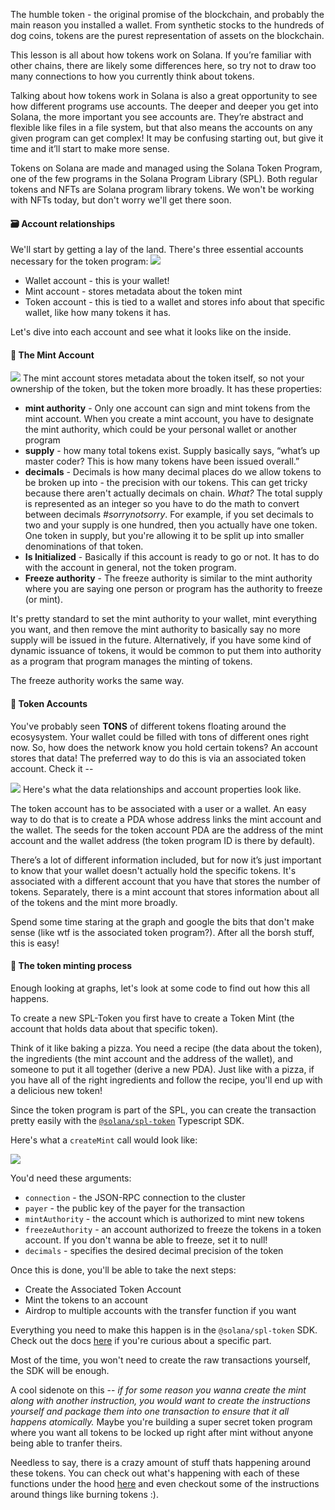 The humble token - the original promise of the blockchain, and probably the main reason you installed a wallet. From synthetic stocks to the hundreds of dog coins, tokens are the purest representation of assets on the blockchain.

This lesson is all about how tokens work on Solana. If you’re familiar with other chains, there are likely some differences here, so try not to draw too many connections to how you currently think about tokens.

Talking about how tokens work in Solana is also a great opportunity to see how different programs use accounts. The deeper and deeper you get into Solana, the more important you see accounts are. They’re abstract and flexible like files in a file system, but that also means the accounts on any given program can get complex! It may be confusing starting out, but give it time and it’ll start to make more sense.

Tokens on Solana are made and managed using the Solana Token Program, one of the few programs in the Solana Program Library (SPL). Both regular tokens and NFTs are Solana program library tokens. We won't be working with NFTs today, but don't worry we'll get there soon.

#### 🗃 Account relationships
We'll start by getting a lay of the land. There's three essential accounts necessary for the token program:
![](https://hackmd.io/_uploads/H1IFWTMQi.png)
* Wallet account - this is your wallet! 
* Mint account - stores metadata about the token mint
* Token account - this is tied to a wallet and stores info about that specific wallet, like how many tokens it has.

Let's dive into each account and see what it looks like on the inside. 

#### 🌌 The Mint Account
![](https://hackmd.io/_uploads/r149baMQo.png)
The mint account stores metadata about the token itself, so not your ownership of the token, but the token more broadly. It has these properties:
* **mint authority** - Only one account can sign and mint tokens from the mint account. When you create a mint account, you have to designate the mint authority, which could be your personal wallet or another program
* **supply** - how many total tokens exist. Supply basically says, “what’s up master coder? This is how many tokens have been issued overall.”
* **decimals** - Decimals is how many decimal places do we allow tokens to be broken up into - the precision with our tokens. This can get tricky because there aren't actually decimals on chain. *What?* The total supply is represented as an integer so you have to do the math to convert between decimals *#sorrynotsorry*. For example, if you set decimals to two and your supply is one hundred, then you actually have one token. One token in supply, but you're allowing it to be split up into smaller denominations of that token.
* **Is Initialized** - Basically if this account is ready to go or not. It has to do with the account in general, not the token program.
* **Freeze authority** - The freeze authority is similar to the mint authority where you are saying one person or program has the authority to freeze (or mint).

It's pretty standard to set the mint authority to your wallet, mint everything you want, and then remove the mint authority to basically say no more supply will be issued in the future. Alternatively, if you have some kind of dynamic issuance of tokens, it would be common to put them into authority as a program that program manages the minting of tokens.

The freeze authority works the same way. 

#### 👛 Token Accounts
You've probably seen **TONS** of different tokens floating around the ecosysystem. Your wallet could be filled with tons of different ones right now. So, how does the network know you hold certain tokens? An account stores that data! The preferred way to do this is via an associated token account. Check it --

![](https://hackmd.io/_uploads/H1fjZTzXj.png)
Here's what the data relationships and account properties look like. 

The token account has to be associated with a user or a wallet. An easy way to do that is to create a PDA whose address links the mint account and the wallet. The seeds for the token account PDA are the address of the mint account and the wallet address (the token program ID is there by default). 

There’s a lot of different information included, but for now it’s just important to know that your wallet doesn't actually hold the specific tokens. It's associated with a different account that you have that stores the number of tokens. Separately, there is a mint account that stores information about all of the tokens and the mint more broadly.

Spend some time staring at the graph and google the bits that don't make sense (like wtf is the associated token program?). After all the borsh stuff, this is easy!

#### 🤑 The token minting process
Enough looking at graphs, let's look at some code to find out how this all happens.

To create a new SPL-Token you first have to create a Token Mint (the account that holds data about that specific token). 

Think of it like baking a pizza. You need a recipe (the data about the token), the ingredients (the mint account and the address of the wallet), and someone to put it all together (derive a new PDA). Just like with a pizza, if you have all of the right ingredients and follow the recipe, you'll end up with a delicious new token!

Since the token program is part of the SPL, you can create the transaction pretty easily with the [`@solana/spl-token`](https://www.npmjs.com/package/@solana/spl-token) Typescript SDK.

Here's what a `createMint` call would look like: 

![](https://hackmd.io/_uploads/rkAaLFm7o.png)

You'd need these arguments:

- `connection` - the JSON-RPC connection to the cluster
- `payer` - the public key of the payer for the transaction
- `mintAuthority` - the account which is authorized to mint new tokens
- `freezeAuthority` - an account authorized to freeze the tokens in a token account. If you don't wanna be able to freeze, set it to null!
- `decimals` - specifies the desired decimal precision of the token

Once this is done, you'll be able to take the next steps:
* Create the Associated Token Account
* Mint the tokens to an account
* Airdrop to multiple accounts with the transfer function if you want

Everything you need to make this happen is in the `@solana/spl-token` SDK.  Check out the docs [here](https://spl.solana.com/token) if you're curious about a specific part.

Most of the time, you won't need to create the raw transactions yourself, the SDK will be enough.

A cool sidenote on this -- _if for some reason you wanna create the mint along with another instruction, you would want to create the instructions yourself and package them into one transaction to ensure that it all happens atomically._ Maybe you're building a super secret token program where you want all tokens to be locked up right after mint without anyone being able to tranfer theirs.

Needless to say, there is a crazy amount of stuff thats happening around these tokens. You can check out what's happening with each of these functions under the hood [here](https://soldev.app/course/token-program) and even checkout some of the instructions around things like burning tokens :).
